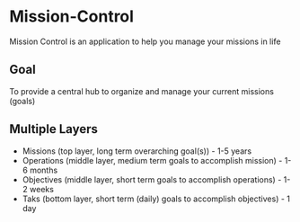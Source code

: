 # Mission-Control

Mission Control is an application to help you manage your missions in life

## Goal

To provide a central hub to organize and manage your current missions (goals)

## Multiple Layers

- Missions (top layer, long term overarching goal(s)) - 1-5 years
- Operations (middle layer, medium term goals to accomplish mission) - 1-6 months
- Objectives (middle layer, short term goals to accomplish operations) - 1-2 weeks
- Taks (bottom layer, short term (daily) goals to accomplish objectives) - 1 day
